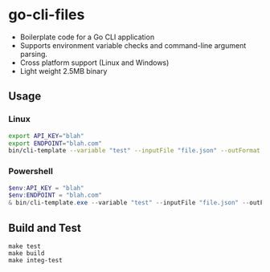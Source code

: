 # go-cli-files

* Boilerplate code for a Go CLI application 
* Supports environment variable checks and command-line argument parsing.
* Cross platform support (Linux and Windows)
* Light weight 2.5MB binary


## Usage
### Linux
```bash
export API_KEY="blah"
export ENDPOINT="blah.com"
bin/cli-template --variable "test" --inputFile "file.json" --outFormat "json" --outFile "outFile.json"
```

### Powershell
```powershell
$env:API_KEY = "blah"
$env:ENDPOINT = "blah.com"
& bin/cli-template.exe --variable "test" --inputFile "file.json" --outFormat "json" --outFile "outFile.json"
```

## Build and Test
```
make test
make build
make integ-test
```

